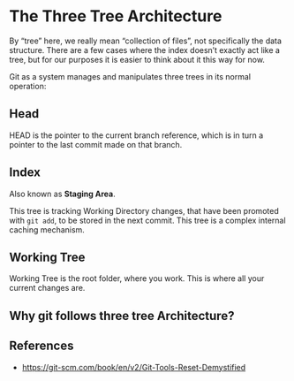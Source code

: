 # The Three Tree Architecture

By “tree” here, we really mean “collection of files”, not specifically the data structure. There are a few cases where the index doesn’t exactly act like a tree, but for our purposes it is easier to think about it this way for now.

Git as a system manages and manipulates three trees in its normal operation:

## Head

HEAD is the pointer to the current branch reference, which is in turn a pointer to the last commit made on that branch.

## Index

Also known as **Staging Area**.

This tree is tracking Working Directory changes, that have been promoted with `git add`, to be stored in the next commit. This tree is a complex internal caching mechanism.

## Working Tree

Working Tree is the root folder, where you work. This is where all your current changes are.

## Why git follows three tree Architecture?

## References

- https://git-scm.com/book/en/v2/Git-Tools-Reset-Demystified
